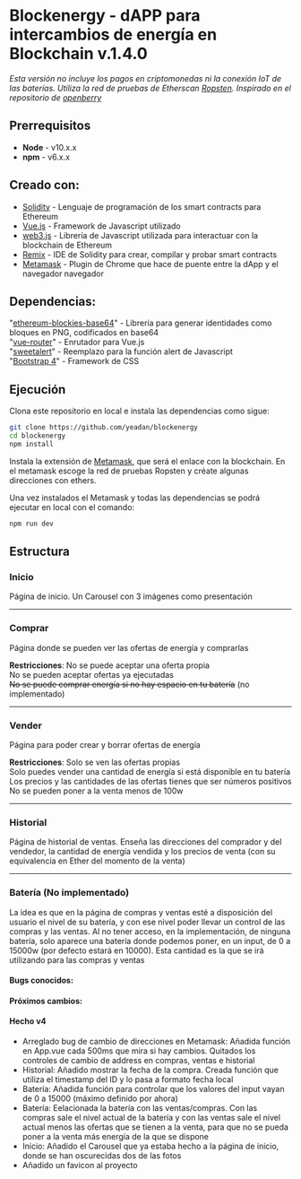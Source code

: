 # Blockenergy - dAPP para intercambios de energía en Blockchain v.1.4.0
*Esta versión no incluye los pagos en criptomonedas ni la conexión IoT de las baterías. Utiliza la red de pruebas de Etherscan [Ropsten](https://ropsten.etherscan.io/). Inspirado en el repositorio de [openberry](https://github.com/openberry-ac/Auction)*
  
## Prerrequisitos
* **Node** - v10.x.x 
* **npm** - v6.x.x 

## Creado con:
* [Solidity](https://solidity.readthedocs.io/en/v0.6.1/) - Lenguaje de programación de los smart contracts para Ethereum
* [Vue.js](https://vuejs.org/) - Framework de Javascript utilizado
* [web3.js](https://github.com/ethereum/web3.js/) - Librería de Javascript utilizada para interactuar con la blockchain de Ethereum   
* [Remix](https://remix.ethereum.org/) - IDE de Solidity para crear, compilar y probar smart contracts
* [Metamask](https://metamask.io/) - Plugin de Chrome que hace de puente entre la dApp y el navegador navegador

## Dependencias:
  "[ethereum-blockies-base64](https://https://www.npmjs.com/package/ethereum-blockies-base64)" - Librería para generar identidades como bloques en PNG, codificados en base64   
  "[vue-router](https://router.vuejs.org/)" - Enrutador para Vue.js   
  "[sweetalert](https://sweetalert2.github.io/)" - Reemplazo para la función alert de Javascript  
  "[Bootstrap 4](https://blog.getbootstrap.com/2019/11/28/bootstrap-4-4-1/)" - Framework de CSS 



## Ejecución

Clona este repositorio en local e instala las dependencias como sigue:

```bash
git clone https://github.com/yeadan/blockenergy
cd blockenergy
npm install
```
Instala la extensión de [Metamask](https://metamask.io/), que será el enlace con la blockchain. En el metamask escoge la red de pruebas Ropsten y créate algunas direcciones con ethers.

Una vez instalados el Metamask y todas las dependencias se podrá ejecutar en local con el comando:

```bash
npm run dev
```


## Estructura 

### Inicio
Página de inicio. Un Carousel con 3 imágenes como presentación    

---

### Comprar
Página donde se pueden ver las ofertas de energía y comprarlas   

__Restricciones__: 
No se puede aceptar una oferta propia   
No se pueden aceptar ofertas ya ejecutadas   
~~No se puede comprar energía si no hay espacio en tu batería~~ (no implementado)   

---
### Vender
Página para poder crear y borrar ofertas de energía  

__Restricciones__: 
Solo se ven las ofertas propias   
Solo puedes vender una cantidad de energía si está disponible en tu batería   
Los precios y las cantidades de las ofertas tienes que ser números  positivos   
No se pueden poner a la venta menos de 100w   

 ---
### Historial

Página de historial de ventas. Enseña las direcciones del comprador y del vendedor, la cantidad de energía vendida y los precios de venta (con su equivalencia en Ether del momento de la venta)   

---
### Batería (No implementado)

La idea es que en la página de compras y ventas esté a disposición del usuario el nivel de su batería, y con ese nivel poder llevar un control de las compras y las ventas. Al no tener acceso, en la implementación, de ninguna batería, solo aparece una batería donde podemos poner, en un input, de 0 a 15000w (por defecto estará en 10000). Esta cantidad es la que se irá utilizando para las compras y ventas   

#### Bugs conocidos:


#### Próximos cambios:

 
 #### Hecho v4
 - Arreglado bug de cambio de direcciones en Metamask: Añadida función en App.vue cada 500ms que mira si hay cambios. Quitados los controles de cambio de address en compras, ventas e historial   
 - Historial: Añadido mostrar la fecha de la compra. Creada función que utiliza el timestamp del ID y lo pasa a formato fecha local   
 - Batería: Añadida función para controlar que los valores del input vayan de 0 a 15000 (máximo definido por ahora)   
 - Batería: Eelacionada la batería con las ventas/compras. Con las compras sale el nivel actual de la batería y con las ventas sale el nivel actual menos las ofertas que se tienen a la venta, para que no se pueda poner a la venta más energía de la que se dispone   
 - Inicio: Añadido el Carousel que ya estaba hecho a la página de inicio, donde se han oscurecidas dos de las fotos   
 - Añadido un favicon al proyecto   